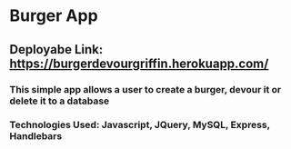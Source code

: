 # Burger App

## Deployabe Link: https://burgerdevourgriffin.herokuapp.com/

### This simple app allows a user to create a burger, devour it or delete it to a database

### Technologies Used: Javascript, JQuery, MySQL, Express, Handlebars
